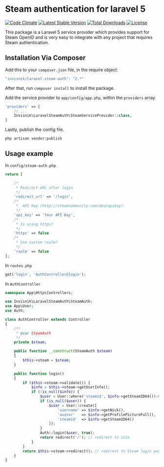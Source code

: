 # Steam authentication for laravel 5
[![Code Climate](https://codeclimate.com/github/invisnik/laravel-steam-auth/badges/gpa.svg)](https://codeclimate.com/github/invisnik/laravel-steam-auth)
[![Latest Stable Version](https://poser.pugx.org/invisnik/laravel-steam-auth/v/stable)](https://packagist.org/packages/invisnik/laravel-steam-auth) 
[![Total Downloads](https://poser.pugx.org/invisnik/laravel-steam-auth/downloads)](https://packagist.org/packages/invisnik/laravel-steam-auth)
[![License](https://poser.pugx.org/invisnik/laravel-steam-auth/license.svg)](https://packagist.org/packages/invisnik/laravel-steam-auth)

This package is a Laravel 5 service provider which provides support for Steam OpenID and is very easy to integrate with any project that requires Steam authentication.

## Installation Via Composer
Add this to your `composer.json` file, in the require object:

```javascript
"invisnik/laravel-steam-auth": "2.*"
```

After that, run `composer install` to install the package.

Add the service provider to `app/config/app.php`, within the `providers` array.

```php
'providers' => [
	// ...
	Invisnik\LaravelSteamAuth\SteamServiceProvider::class,
]
```

Lastly, publish the config file.

```
php artisan vendor:publish
```
## Usage example
In `config/steam-auth.php`
```php
return [

    /*
     * Redirect URL after login
     */
    'redirect_url' => '/login',
    /*
     *  API Key (http://steamcommunity.com/dev/apikey)
     */
    'api_key' => 'Your API Key',
    /*
     * Is using https?
     */
    'https' => false
    /*
     * Use custom realm?
     */
    'realm' => false
];

```
In `routes.php`
```php
get('login', 'AuthController@login');
```
In `AuthController`
```php
namespace App\Http\Controllers;

use Invisnik\LaravelSteamAuth\SteamAuth;
use App\User;
use Auth;

class AuthController extends Controller
{
    /**
     * @var SteamAuth
     */
    private $steam;

    public function __construct(SteamAuth $steam)
    {
        $this->steam = $steam;
    }

    public function login()
    {
        if ($this->steam->validate()) {
            $info = $this->steam->getUserInfo();
            if (!is_null($info)) {
                $user = User::where('steamid', $info->getSteamID64())->first();
                if (is_null($user)) {
                    $user = User::create([
                        'username' => $info->getNick(),
                        'avatar'   => $info->getProfilePictureFull(),
                        'steamid'  => $info->getSteamID64()
                    ]);
                }
            	Auth::login($user, true);
            	return redirect('/'); // redirect to site
            }
        }
        return $this->steam->redirect(); // redirect to Steam login page
    }
}

```
